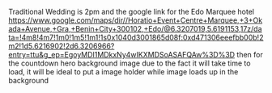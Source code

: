 Traditional Wedding is 2pm  and the google link for the Edo Marquee hotel https://www.google.com/maps/dir//Horatio+Event+Centre+Marquee,+3+Okada+Avenue,+Gra,+Benin+City+300102,+Edo/@6.3207019,5.6191153,17z/data=!4m8!4m7!1m0!1m5!1m1!1s0x1040d3001865d08f:0xd471306eeefbb00b!2m2!1d5.6216902!2d6.3206966?entry=ttu&g_ep=EgoyMDI1MDkxNy4wIKXMDSoASAFQAw%3D%3D  then for the countdown hero background image due to the fact it will take time to load, it will  be ideal to put a image holder while image loads up in the background
